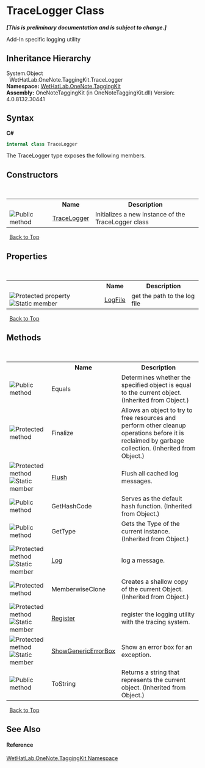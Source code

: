 # TraceLogger Class
 _**\[This is preliminary documentation and is subject to change.\]**_

Add-In specific logging utility


## Inheritance Hierarchy
System.Object<br />&nbsp;&nbsp;WetHatLab.OneNote.TaggingKit.TraceLogger<br />
**Namespace:**&nbsp;<a href="4e00c8ac-fc03-0e6d-d2fd-b2c7565a9aa0">WetHatLab.OneNote.TaggingKit</a><br />**Assembly:**&nbsp;OneNoteTaggingKit (in OneNoteTaggingKit.dll) Version: 4.0.8132.30441

## Syntax

**C#**<br />
``` C#
internal class TraceLogger
```

The TraceLogger type exposes the following members.


## Constructors
&nbsp;<table><tr><th></th><th>Name</th><th>Description</th></tr><tr><td>![Public method](media/pubmethod.gif "Public method")</td><td><a href="58c3e2b4-a601-df34-898b-db5a8131eafe">TraceLogger</a></td><td>
Initializes a new instance of the TraceLogger class</td></tr></table>&nbsp;
<a href="#tracelogger-class">Back to Top</a>

## Properties
&nbsp;<table><tr><th></th><th>Name</th><th>Description</th></tr><tr><td>![Protected property](media/protproperty.gif "Protected property")![Static member](media/static.gif "Static member")</td><td><a href="a48b76b9-a2f2-14d6-e126-2728bc9fbccf">LogFile</a></td><td>
get the path to the log file</td></tr></table>&nbsp;
<a href="#tracelogger-class">Back to Top</a>

## Methods
&nbsp;<table><tr><th></th><th>Name</th><th>Description</th></tr><tr><td>![Public method](media/pubmethod.gif "Public method")</td><td>Equals</td><td>
Determines whether the specified object is equal to the current object.
 (Inherited from Object.)</td></tr><tr><td>![Protected method](media/protmethod.gif "Protected method")</td><td>Finalize</td><td>
Allows an object to try to free resources and perform other cleanup operations before it is reclaimed by garbage collection.
 (Inherited from Object.)</td></tr><tr><td>![Protected method](media/protmethod.gif "Protected method")![Static member](media/static.gif "Static member")</td><td><a href="003d4130-47b1-2e35-2370-962acef21353">Flush</a></td><td>
Flush all cached log messages.</td></tr><tr><td>![Public method](media/pubmethod.gif "Public method")</td><td>GetHashCode</td><td>
Serves as the default hash function.
 (Inherited from Object.)</td></tr><tr><td>![Public method](media/pubmethod.gif "Public method")</td><td>GetType</td><td>
Gets the Type of the current instance.
 (Inherited from Object.)</td></tr><tr><td>![Protected method](media/protmethod.gif "Protected method")![Static member](media/static.gif "Static member")</td><td><a href="7e853a47-e205-83b3-9fec-5cecc2c34b2b">Log</a></td><td>
log a message.</td></tr><tr><td>![Protected method](media/protmethod.gif "Protected method")</td><td>MemberwiseClone</td><td>
Creates a shallow copy of the current Object.
 (Inherited from Object.)</td></tr><tr><td>![Protected method](media/protmethod.gif "Protected method")![Static member](media/static.gif "Static member")</td><td><a href="9541059c-a52f-42aa-5e6b-dc56243baf03">Register</a></td><td>
register the logging utility with the tracing system.</td></tr><tr><td>![Protected method](media/protmethod.gif "Protected method")![Static member](media/static.gif "Static member")</td><td><a href="f9fe34de-71c2-5a5c-dde3-3348c4ba3a35">ShowGenericErrorBox</a></td><td>
Show an error box for an exception.</td></tr><tr><td>![Public method](media/pubmethod.gif "Public method")</td><td>ToString</td><td>
Returns a string that represents the current object.
 (Inherited from Object.)</td></tr></table>&nbsp;
<a href="#tracelogger-class">Back to Top</a>

## See Also


#### Reference
<a href="4e00c8ac-fc03-0e6d-d2fd-b2c7565a9aa0">WetHatLab.OneNote.TaggingKit Namespace</a><br />